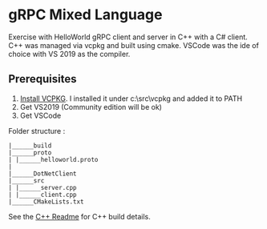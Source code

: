 ﻿# gRPC Mixed Language

Exercise with HelloWorld gRPC client and server in C++ with a C# client.  C++ was managed via vcpkg and built using cmake. VSCode was the ide of choice with VS 2019 as the compiler.

## Prerequisites
1. [Install VCPKG](https://vcpkg.io/en/getting-started.html). I installed it under c:\src\vcpkg and added it to PATH 
2. Get VS2019 (Community edition will be ok)
3. Get VSCode

Folder structure :

```project
|______build
|______proto
| |______helloworld.proto
|
|______DotNetClient
|______src
| |______server.cpp
| |______client.cpp
|______CMakeLists.txt
```
See the [C++ Readme](CPPreadme.txt) for C++ build details.
